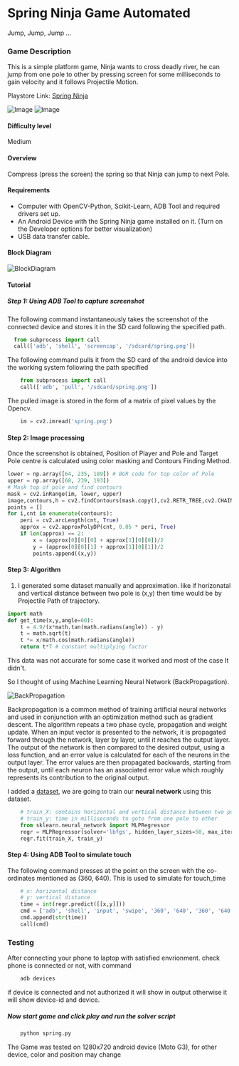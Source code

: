 # Spring Ninja Game Automated

Jump, Jump, Jump ...

### Game Description
This is a simple platform game, Ninja wants to cross deadly river, he can jump from one pole to other by pressing screen for some milliseconds to gain velocity and it follows Projectile Motion.

Playstore Link: [Spring Ninja](https://play.google.com/store/apps/details?id=com.ketchapp.springninja&hl=en)

![Image](/Images/spring1.png)
![Image](/Images/spring2.png)

#### Difficulty level
Medium

#### Overview

Compress (press the screen) the spring so that Ninja can jump to next Pole.

#### Requirements
- Computer with OpenCV-Python, Scikit-Learn, ADB Tool and required drivers set up.
- An Android Device with the Spring Ninja game installed on it. (Turn on the Developer options for better visualization)
- USB data transfer cable.

#### Block Diagram

![BlockDiagram](/Images/BlockDiagram.png)

#### Tutorial
##### Step 1: Using ADB Tool to capture screenshot
The following command instantaneously takes the screenshot of the connected device and stores it in the SD card following the specified path.

```python
  from subprocess import call
  call(['adb', 'shell', 'screencap', '/sdcard/spring.png'])
```

The following command pulls it from the SD card of the android device into the working system following the path specified

```python
	from subprocess import call
	call(['adb', 'pull', '/sdcard/spring.png'])
```

The pulled image is stored in the form of a matrix of pixel values by the Opencv.
```python
	im = cv2.imread('spring.png')
```


#### Step 2: Image processing

Once the screenshot is obtained, Position of Player and Pole and Target Pole centre is calculated using color masking and Contours Finding Method.
```python
lower = np.array([64, 235, 189]) # BGR code for top color of Pole
upper = np.array([68, 239, 193])
# Mask top of pole and find contours
mask = cv2.inRange(im, lower, upper)
image,contours,h = cv2.findContours(mask.copy(),cv2.RETR_TREE,cv2.CHAIN_APPROX_SIMPLE)
points = []
for i,cnt in enumerate(contours):
    peri = cv2.arcLength(cnt, True)
    approx = cv2.approxPolyDP(cnt, 0.05 * peri, True)
    if len(approx) == 2:
        x = (approx[0][0][0] + approx[1][0][0])/2
        y = (approx[0][0][1] + approx[1][0][1])/2
        points.append((x,y))
```

#### Step 3: Algorithm

1. I generated some dataset manually and approximation. like if horizonatal and vertical distance between two pole is (x,y) then time would be by Projectile Path of trajectory.
```python
import math
def get_time(x,y,angle=60):
    t = 4.9/(x*math.tan(math.radians(angle)) - y)
    t = math.sqrt(t)
    t *= x/math.cos(math.radians(angle))
    return t*7 # constant multiplying factor
```

This data was not accurate for some case it worked and most of the case It didn't.

So I thought of using Machine Learning Neural Network (BackPropagation).

![BackPropagation](/Images/backpropagation.png)

Backpropagation is a common method of training artificial neural networks and used in conjunction with an optimization method such as gradient descent. The algorithm repeats a two phase cycle, propagation and weight update. When an input vector is presented to the network, it is propagated forward through the network, layer by layer, until it reaches the output layer. The output of the network is then compared to the desired output, using a loss function, and an error value is calculated for each of the neurons in the output layer. The error values are then propagated backwards, starting from the output, until each neuron has an associated error value which roughly represents its contribution to the original output.

I added a [dataset](/data.csv), we are going to train our **neural network** using this
dataset.
```python
	# train_X: contains horizontal and vertical distance between two poles
	# train_y: time in milliseconds to goto from one pole to other
	from sklearn.neural_network import MLPRegressor
    regr = MLPRegressor(solver='lbfgs', hidden_layer_sizes=50, max_iter=1000, random_state=1)
	regr.fit(train_X, train_y)
```

#### Step 4: Using ADB Tool to simulate touch

The following command presses at the point on the screen with the co-ordinates mentioned as (360, 640). This is used to simulate for touch_time
```python
	# x: horizontal distance
	# y: vertical distance
	time = int(regr.predict([[x,y]]))
    cmd = ['adb', 'shell', 'input', 'swipe', '360', '640', '360', '640']
    cmd.append(str(time))
    call(cmd)
```
### Testing

After connecting your phone to laptop with satisfied envrionment.
check phone is connected or not, with command

```bash
	adb devices
```
if device is connected and not authorized it will show in output otherwise it will show device-id and device.

##### Now start game and click play and run the solver script

```bash
	python spring.py
```

The Game was tested on 1280x720 android device (Moto G3), for other device, color and position may change
